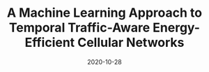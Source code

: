 ---
title: "A Machine Learning Approach to Temporal Traffic-Aware Energy-Efficient Cellular Networks"
collection: publications
permalink: /publication/2020-ml-sleep-mode
date: 2020-10-28
venue: '11th IEEE Annual Ubiquitous Computing, Electronics & Mobile Communication Conference (UEMCON)'
paperurl: 'https://drive.google.com/file/d/1ED6T7bRB3AfzX9-aOtEfNK7Gn9yegZ8g/view?usp=sharing'
link: 'https://ieeexplore.ieee.org/document/9298085'
# code: 'https://doi.org/10.7910/DVN/VUY8UI'
# github: 'https://github.com/jayrobwilliams/Peace-Agreement-Strength'
citation: 'Aristide Tanyi-Jong Akem and Edwin Mugume, "A Machine Learning Approach to Temporal Traffic-Aware Energy-Efficient Cellular Networks," <i>2020 11th IEEE Annual Ubiquitous Computing, Electronics & Mobile Communication Conference (UEMCON)</i>, New York, NY, USA, 2020, pp. 0628-0634, doi: 10.1109/UEMCON51285.2020.9298085.'
---